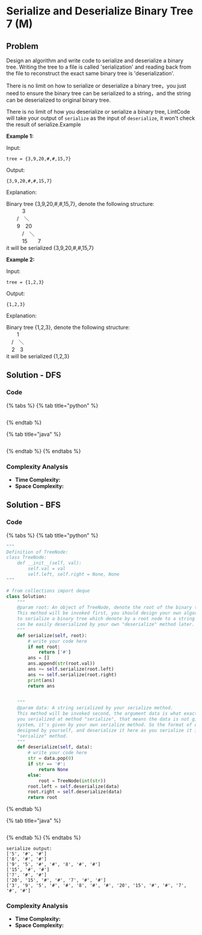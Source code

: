 # Serialize and Deserialize Binary Tree 7 \(M\)

## Problem

Design an algorithm and write code to serialize and deserialize a binary tree. Writing the tree to a file is called 'serialization' and reading back from the file to reconstruct the exact same binary tree is 'deserialization'.

There is no limit on how to serialize or deserialize a binary tree，you just need to ensure the binary tree can be serialized to a string，and the string can be deserialized to original binary tree.

There is no limit of how you deserialize or serialize a binary tree, LintCode will take your output of `serialize` as the input of `deserialize`, it won't check the result of serialize.Example

**Example 1:**

Input:

```text
tree = {3,9,20,#,#,15,7}
```

Output:

```text
{3,9,20,#,#,15,7}
```

Explanation:

Binary tree {3,9,20,\#,\#,15,7}, denote the following structure:  
　　　3  
　　/　＼  
　　9　20  
　　　/　＼  
　　　15　　7  
it will be serialized {3,9,20,\#,\#,15,7}

**Example 2:**

Input:

```text
tree = {1,2,3}
```

Output:

```text
{1,2,3}
```

Explanation:

Binary tree {1,2,3}, denote the following structure:  
　　1  
　/　＼  
　2　3  
it will be serialized {1,2,3}

## Solution - DFS

### Code

{% tabs %}
{% tab title="python" %}
```python

```
{% endtab %}

{% tab title="java" %}
```

```
{% endtab %}
{% endtabs %}

### Complexity Analysis

* **Time Complexity:**
* **Space Complexity:**

## Solution - BFS

### Code

{% tabs %}
{% tab title="python" %}
```python
"""
Definition of TreeNode:
class TreeNode:
    def __init__(self, val):
        self.val = val
        self.left, self.right = None, None
"""

# from collections import deque
class Solution:
    """
    @param root: An object of TreeNode, denote the root of the binary tree.
    This method will be invoked first, you should design your own algorithm 
    to serialize a binary tree which denote by a root node to a string which
    can be easily deserialized by your own "deserialize" method later.
    """
    def serialize(self, root):
        # write your code here
        if not root:
            return ['#']
        ans = []
        ans.append(str(root.val))
        ans += self.serialize(root.left)
        ans += self.serialize(root.right)
        print(ans)
        return ans
                

    """
    @param data: A string serialized by your serialize method.
    This method will be invoked second, the argument data is what exactly
    you serialized at method "serialize", that means the data is not given by
    system, it's given by your own serialize method. So the format of data is
    designed by yourself, and deserialize it here as you serialize it in 
    "serialize" method.
    """
    def deserialize(self, data):
        # write your code here
        str = data.pop(0)
        if str == '#':
            return None
        else:
            root = TreeNode(int(str))
        root.left = self.deserialize(data)
        root.right = self.deserialize(data)
        return root
```
{% endtab %}

{% tab title="java" %}
```

```
{% endtab %}
{% endtabs %}

```text
serialize output:
['5', '#', '#']
['8', '#', '#']
['9', '5', '#', '#', '8', '#', '#']
['15', '#', '#']
['7', '#', '#']
['20', '15', '#', '#', '7', '#', '#']
['3', '9', '5', '#', '#', '8', '#', '#', '20', '15', '#', '#', '7', '#', '#']
```

### Complexity Analysis

* **Time Complexity:**
* **Space Complexity:**

